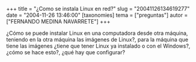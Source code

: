 +++
title = "¿Como se instala Linux en red?"
slug = "20041126134619277"
date = "2004-11-26 13:46:00"
[taxonomies]
tema = ["preguntas"]
autor = ["FERNANDO MEDINA NAVARRETE"]
+++

¿Cómo se puede instalar Linux en una computadora desde otra máquina,
teniendo en la otra máquina las imágenes de Linux?, para la máquina que
tiene las imágenes ¿tiene que tener Linux ya instalado o con el
Windows?, ¿cómo se hace esto?, ¿qué hay que configurar?

